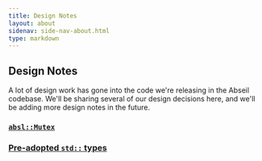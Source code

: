 ```yaml
---
title: Design Notes
layout: about
sidenav: side-nav-about.html
type: markdown
---
```


## Design Notes

A lot of design work has gone into the code we're releasing in the Abseil
codebase. We'll be sharing several of our design decisions here, and we'll
be adding more design notes in the future.

### [`absl::Mutex`](mutex)

### [Pre-adopted `std::` types](dropin-types)
